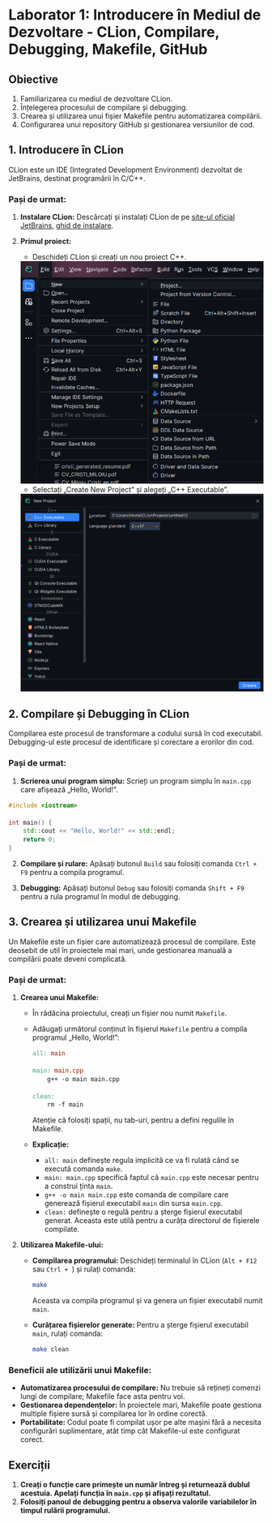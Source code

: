 # Laborator 1: Introducere în Mediul de Dezvoltare - CLion, Compilare, Debugging, Makefile, GitHub

## Obiective

1. Familiarizarea cu mediul de dezvoltare CLion.
2. Înțelegerea procesului de compilare și debugging.
3. Crearea și utilizarea unui fișier Makefile pentru automatizarea compilării.
4. Configurarea unui repository GitHub și gestionarea versiunilor de cod.

## 1. Introducere în CLion

CLion este un IDE (Integrated Development Environment) dezvoltat de JetBrains, destinat programării în C/C++.

### Pași de urmat:

1. **Instalare CLion:** Descărcați și instalați CLion de
   pe [site-ul oficial JetBrains](https://www.jetbrains.com/clion/), [ghid de instalare](../assets/Instalare%20Clion%20+%20explicatie%20debugger.pdf).
2. **Primul proiect:**

    - Deschideți CLion și creați un nou proiect C++.

   <img src="../assets/img.png" alt="CLion New Project" width="600">

    - Selectați „Create New Project” și alegeți „C++ Executable”.

   <img src="../assets/img_1.png" alt="CLion New Project" width="600">

## 2. Compilare și Debugging în CLion

Compilarea este procesul de transformare a codului sursă în cod executabil. Debugging-ul este procesul de identificare
și corectare a erorilor din cod.

### Pași de urmat:

1. **Scrierea unui program simplu:** Scrieți un program simplu în `main.cpp` care afișează „Hello, World!”.

```cpp
#include <iostream>

int main() {
    std::cout << "Hello, World!" << std::endl;
    return 0;
}
```

2. **Compilare și rulare:** Apăsați butonul `Build` sau folosiți comanda `Ctrl + F9` pentru a compila programul.

3. **Debugging:** Apăsați butonul `Debug` sau folosiți comanda `Shift + F9` pentru a rula programul în modul de
   debugging.

## 3. Crearea și utilizarea unui Makefile

Un Makefile este un fișier care automatizează procesul de compilare. Este deosebit de util în proiectele mai mari, unde
gestionarea manuală a compilării poate deveni complicată.

### Pași de urmat:

1. **Crearea unui Makefile:**
    - În rădăcina proiectului, creați un fișier nou numit `Makefile`.
    - Adăugați următorul conținut în fișierul `Makefile` pentru a compila programul „Hello, World!”:
      ```makefile
      all: main
 
      main: main.cpp
          g++ -o main main.cpp
 
      clean:
          rm -f main
      ```
      Atenție că folosiți spații, nu tab-uri, pentru a defini regulile în Makefile. 

    - **Explicație:**
        - `all: main` definește regula implicită ce va fi rulată când se execută comanda `make`.
        - `main: main.cpp` specifică faptul că `main.cpp` este necesar pentru a construi ținta `main`.
        - `g++ -o main main.cpp` este comanda de compilare care generează fișierul executabil `main` din
          sursa `main.cpp`.
        - `clean:` definește o regulă pentru a șterge fișierul executabil generat. Aceasta este utilă pentru a curăța
          directorul de fișierele compilate.

2. **Utilizarea Makefile-ului:**
    - **Compilarea programului:** Deschideți terminalul în CLion (`Alt + F12` sau `Ctrl + `) și rulați comanda:

      ```bash
      make
      ```
      Aceasta va compila programul și va genera un fișier executabil numit `main`.

    - **Curățarea fișierelor generate:** Pentru a șterge fișierul executabil `main`, rulați comanda:

      ```bash
      make clean
      ```

### Beneficii ale utilizării unui Makefile:

- **Automatizarea procesului de compilare:** Nu trebuie să rețineți comenzi lungi de compilare; Makefile face asta
  pentru voi.
- **Gestionarea dependențelor:** În proiectele mari, Makefile poate gestiona multiple fișiere sursă și compilarea lor în
  ordine corectă.
- **Portabilitate:** Codul poate fi compilat ușor pe alte mașini fără a necesita configurări suplimentare, atât timp cât
  Makefile-ul este configurat corect.

## Exerciții

1. **Creați o funcție care primește un număr întreg și returnează dublul acestuia. Apelați funcția în `main.cpp` și
   afișați rezultatul.**
2. **Folosiți panoul de debugging pentru a observa valorile variabilelor în timpul rulării programului.**

